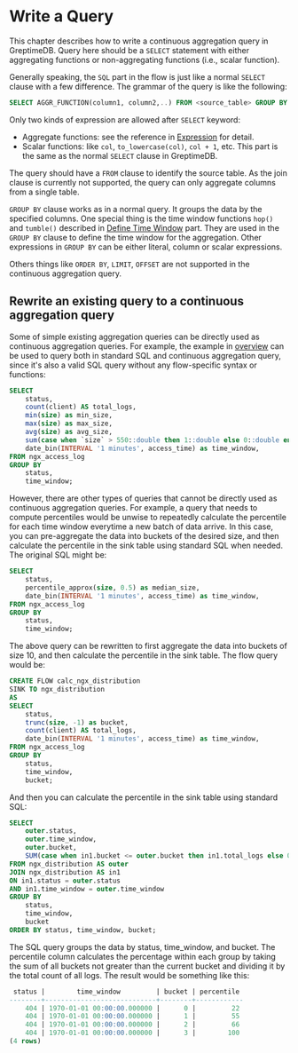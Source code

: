 # Write a Query

This chapter describes how to write a continuous aggregation query in GreptimeDB. Query here should be a `SELECT` statement with either aggregating functions or non-aggregating functions (i.e., scalar function).

Generally speaking, the `SQL` part in the flow is just like a normal `SELECT` clause with a few difference.
The grammar of the query is like the following:

```sql
SELECT AGGR_FUNCTION(column1, column2,..) FROM <source_table> GROUP BY TIME_WINDOW_FUNCTION();
```

Only two kinds of expression are allowed after `SELECT` keyword:
- Aggregate functions: see the reference in [Expression](./expression.md) for detail.
- Scalar functions: like `col`, `to_lowercase(col)`, `col + 1`, etc. This part is the same as the normal `SELECT` clause in GreptimeDB.

The query should have a `FROM` clause to identify the source table. As the join clause is currently not supported, the query can only aggregate columns from a single table.

`GROUP BY` clause works as in a normal query. It groups the data by the specified columns. One special thing is the time window functions `hop()` and `tumble()` described in [Define Time Window](./define-time-window.md) part. They are used in the `GROUP BY` clause to define the time window for the aggregation. Other expressions in `GROUP BY` can be either literal, column or scalar expressions.

Others things like `ORDER BY`, `LIMIT`, `OFFSET` are not supported in the continuous aggregation query.

## Rewrite an existing query to a continuous aggregation query

Some of simple existing aggregation queries can be directly used as continuous aggregation queries. For example, the example in [overview](./overview.md) can be used to query both in standard SQL and continuous aggregation query, since it's also a valid SQL query without any flow-specific syntax or functions:

```sql
SELECT
    status,
    count(client) AS total_logs,
    min(size) as min_size,
    max(size) as max_size,
    avg(size) as avg_size,
    sum(case when `size` > 550::double then 1::double else 0::double end) as high_size_count,
    date_bin(INTERVAL '1 minutes', access_time) as time_window,
FROM ngx_access_log
GROUP BY
    status,
    time_window;
```

However, there are other types of queries that cannot be directly used as continuous aggregation queries. 
For example, a query that needs to compute percentiles would be unwise to repeatedly calculate the percentile for each time window everytime a new batch of data arrive. In this case, you can pre-aggregate the data into buckets of the desired size, and then calculate the percentile in the sink table using standard SQL when needed. The original SQL might be:
```sql
SELECT
    status,
    percentile_approx(size, 0.5) as median_size,
    date_bin(INTERVAL '1 minutes', access_time) as time_window,
FROM ngx_access_log
GROUP BY
    status,
    time_window;
```
The above query can be rewritten to first aggregate the data into buckets of size 10, and then calculate the percentile in the sink table.
The flow query would be:
```sql
CREATE FLOW calc_ngx_distribution
SINK TO ngx_distribution
AS
SELECT
    status,
    trunc(size, -1) as bucket,
    count(client) AS total_logs,
    date_bin(INTERVAL '1 minutes', access_time) as time_window,
FROM ngx_access_log
GROUP BY
    status,
    time_window,
    bucket;
```

And then you can calculate the percentile in the sink table using standard SQL:
```sql
SELECT
    outer.status,
    outer.time_window,
    outer.bucket,
    SUM(case when in1.bucket <= outer.bucket then in1.total_logs else 0 end) * 100 / SUM(in1.total_logs) AS percentile
FROM ngx_distribution AS outer
JOIN ngx_distribution AS in1
ON in1.status = outer.status 
AND in1.time_window = outer.time_window
GROUP BY
    status,
    time_window,
    bucket
ORDER BY status, time_window, bucket;
```

The SQL query groups the data by status, time_window, and bucket. The percentile column calculates the percentage within each group by taking the sum of all buckets not greater than the current bucket and dividing it by the total count of all logs. The result would be something like this:

```sql
 status |        time_window         | bucket | percentile 
--------+----------------------------+--------+------------
    404 | 1970-01-01 00:00:00.000000 |      0 |         22
    404 | 1970-01-01 00:00:00.000000 |      1 |         55
    404 | 1970-01-01 00:00:00.000000 |      2 |         66
    404 | 1970-01-01 00:00:00.000000 |      3 |        100
(4 rows)
```

<!-- 
TODO(discord9): add example for percentile query
TODO(discord9): add example for tumble and hop once we support window table function
Another example that require rewrite is for query that needs overlapping timewindow, hence `hop()` function is needed. 
-->